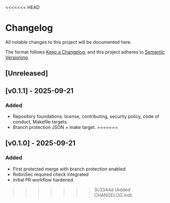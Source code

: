 <<<<<<< HEAD
# Changelog
All notable changes to this project will be documented here.

The format follows [Keep a Changelog](https://keepachangelog.com/en/1.0.0/),
and this project adheres to [Semantic Versioning](https://semver.org/spec/v2.0.0.html).

## [Unreleased]

## [v0.1.1] - 2025-09-21
### Added
- Repository foundations: license, contributing, security policy, code of conduct, Makefile targets.
- Branch protection JSON + make target.
=======
## [v0.1.0] - 2025-09-21
### Added
- First protected merge with branch protection enabled
- RobinSec required check integrated
- Initial PR workflow hardened
>>>>>>> 3c3344d (Added CHANGELOG.md)
